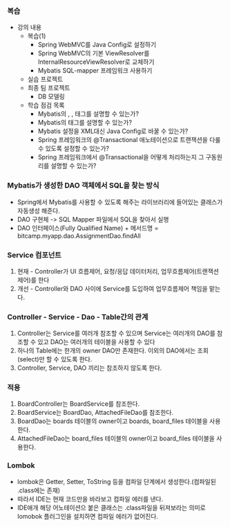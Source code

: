 ### 복습
- 강의 내용
    - 복습(1)
        - Spring WebMVC를 Java Config로 설정하기
        - Spring WebMVC의 기본 ViewResolver를 InternalResourceViewResolver로 교체하기
        - Mybatis SQL-mapper 프레임워크 사용하기
    - 실습 프로젝트
    - 최종 팀 프로젝트
        - DB 모델링
    - 학습 점검 목록
        - Mybatis의 <resultMap/>, <association/>, <collection/> 태그를 설명할 수 있는가?
        - Mybatis의 <typeAliases/> 태그를 설명할 수 있는가?
        - Mybatis 설정을 XML대신 Java Config로 바꿀 수 있는가?
        - Spring 프레임워크의 @Transactional 애노테이션으로 트랜잭션을 다룰 수 있도록 설정할 수 있는가?
        - Spring 프레임워크에서 @Transactional을 어떻게 처리하는지 그 구동원리를 설명할 수 있는가?

### Mybatis가 생성한 DAO 객체에서 SQL을 찾는 방식
- Spring에서 Mybatis를 사용할 수 있도록 해주는 라이브러리에 들어있는 클래스가 자동생성 해준다.
- DAO 구현체 -> SQL Mapper 파일에서 SQL을 찾아서 실행
- DAO 인터페이스(Fully Qualified Name) + 메서드명 = bitcamp.myapp.dao.AssignmentDao.findAll

### Service 컴포넌트
1. 현재 - Controller가 UI 흐름제어, 요청/응답 데이터처리, 업무흐름제어(트랜잭션 제어)를 한다
2. 개선 - Controller와 DAO 사이에 Service를 도입하여 업무흐름제어 책임을 맡는다.

### Controller - Service - Dao - Table간의 관계
1. Controller는 Service를 여러개 참조할 수 있으며 Service는 여러개의 DAO를 참조할 수 있고 DAO는 여러개의 테이블을 사용할 수 있다
2. 하나의 Table에는 한개의 owner DAO만 존재한다. 이외의 DAO에서는 조회(select)만 할 수 있도록 한다.
3. Controller, Service, DAO 끼리는 참조하지 않도록 한다.

### 적용
1. BoardController는 BoardService를 참조한다.
2. BoardService는 BoardDao, AttachedFileDao를 참조한다.
3. BoardDao는 boards 테이블의 owner이고 boards, board_files 테이블을 사용한다.
4. AttachedFileDao는 board_files 테이블의 owner이고 board_files 테이블을 사용한다.

### Lombok
- lombok은 Getter, Setter, ToString 등을 컴파일 단계에서 생성한다.(컴파일된 .class에는 존재)
- 따라서 IDE는 현재 코드만을 바라보고 컴파일 에러를 낸다.
- IDE애개 해당 어노테이션으 붙은 클래스는 .class파일을 뒤져보라는 의미로 lomobok 플러그인을  설치하면 컴파일 에러가 없어진다.